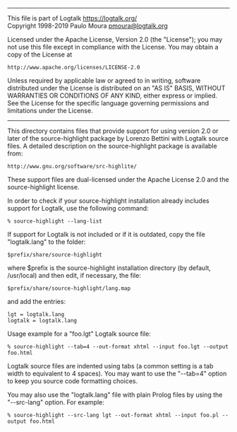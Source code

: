 ________________________________________________________________________

This file is part of Logtalk <https://logtalk.org/>  
Copyright 1998-2019 Paulo Moura <pmoura@logtalk.org>

Licensed under the Apache License, Version 2.0 (the "License");
you may not use this file except in compliance with the License.
You may obtain a copy of the License at

    http://www.apache.org/licenses/LICENSE-2.0

Unless required by applicable law or agreed to in writing, software
distributed under the License is distributed on an "AS IS" BASIS,
WITHOUT WARRANTIES OR CONDITIONS OF ANY KIND, either express or implied.
See the License for the specific language governing permissions and
limitations under the License.
________________________________________________________________________


This directory contains files that provide support for using version 2.0 
or later of the source-highlight package by Lorenzo Bettini with Logtalk 
source files.  A detailed description on the source-highlight package is 
available from:

	http://www.gnu.org/software/src-highlite/

These support files are dual-licensed under the Apache License 2.0 and the
source-highlight license.

In order to check if your source-highlight installation already includes 
support for Logtalk, use the following command:

	% source-highlight --lang-list

If support for Logtalk is not included or if it is outdated, copy the file
"logtalk.lang" to the folder:

	$prefix/share/source-highlight

where $prefix is the source-highlight installation directory (by default, 
/usr/local) and then edit, if necessary, the file:

	$prefix/share/source-highlight/lang.map

and add the entries:

	lgt = logtalk.lang
	logtalk = logtalk.lang

Usage example for a "foo.lgt" Logtalk source file:

	% source-highlight --tab=4 --out-format xhtml --input foo.lgt --output foo.html

Logtalk source files are indented using tabs (a common setting is a tab width
to equivalent to 4 spaces). You may want to use the "--tab=4" option to keep
you source code formatting choices.

You may also use the "logtalk.lang" file with plain Prolog files by using 
the "--src-lang" option. For example:

	% source-highlight --src-lang lgt --out-format xhtml --input foo.pl --output foo.html
